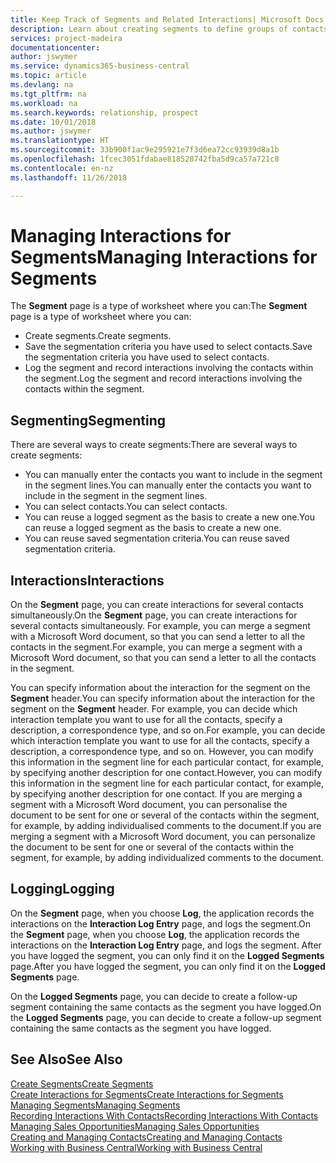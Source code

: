 ```yaml
---
title: Keep Track of Segments and Related Interactions| Microsoft Docs
description: Learn about creating segments to define groups of contacts and specifying interactions for segments.
services: project-madeira
documentationcenter: 
author: jswymer
ms.service: dynamics365-business-central
ms.topic: article
ms.devlang: na
ms.tgt_pltfrm: na
ms.workload: na
ms.search.keywords: relationship, prospect
ms.date: 10/01/2018
ms.author: jswymer
ms.translationtype: HT
ms.sourcegitcommit: 33b900f1ac9e295921e7f3d6ea72cc93939d8a1b
ms.openlocfilehash: 1fcec3051fdabae818528742fba5d9ca57a721c8
ms.contentlocale: en-nz
ms.lasthandoff: 11/26/2018

---
```

# <a name="managing-interactions-for-segments"></a><span data-ttu-id="70aa3-103">Managing Interactions for Segments</span><span class="sxs-lookup"><span data-stu-id="70aa3-103">Managing Interactions for Segments</span></span>
<span data-ttu-id="70aa3-104">The **Segment** page is a type of worksheet where you can:</span><span class="sxs-lookup"><span data-stu-id="70aa3-104">The **Segment** page is a type of worksheet where you can:</span></span>

* <span data-ttu-id="70aa3-105">Create segments.</span><span class="sxs-lookup"><span data-stu-id="70aa3-105">Create segments.</span></span>
* <span data-ttu-id="70aa3-106">Save the segmentation criteria you have used to select contacts.</span><span class="sxs-lookup"><span data-stu-id="70aa3-106">Save the segmentation criteria you have used to select contacts.</span></span>
* <span data-ttu-id="70aa3-107">Log the segment and record interactions involving the contacts within the segment.</span><span class="sxs-lookup"><span data-stu-id="70aa3-107">Log the segment and record interactions involving the contacts within the segment.</span></span>

## <a name="segmenting"></a><span data-ttu-id="70aa3-108">Segmenting</span><span class="sxs-lookup"><span data-stu-id="70aa3-108">Segmenting</span></span>
<span data-ttu-id="70aa3-109">There are several ways to create segments:</span><span class="sxs-lookup"><span data-stu-id="70aa3-109">There are several ways to create segments:</span></span>

* <span data-ttu-id="70aa3-110">You can manually enter the contacts you want to include in the segment in the segment lines.</span><span class="sxs-lookup"><span data-stu-id="70aa3-110">You can manually enter the contacts you want to include in the segment in the segment lines.</span></span>
* <span data-ttu-id="70aa3-111">You can select contacts.</span><span class="sxs-lookup"><span data-stu-id="70aa3-111">You can select contacts.</span></span>
* <span data-ttu-id="70aa3-112">You can reuse a logged segment as the basis to create a new one.</span><span class="sxs-lookup"><span data-stu-id="70aa3-112">You can reuse a logged segment as the basis to create a new one.</span></span>
* <span data-ttu-id="70aa3-113">You can reuse saved segmentation criteria.</span><span class="sxs-lookup"><span data-stu-id="70aa3-113">You can reuse saved segmentation criteria.</span></span>

## <a name="interactions"></a><span data-ttu-id="70aa3-114">Interactions</span><span class="sxs-lookup"><span data-stu-id="70aa3-114">Interactions</span></span>
<span data-ttu-id="70aa3-115">On the **Segment** page, you can create interactions for several contacts simultaneously.</span><span class="sxs-lookup"><span data-stu-id="70aa3-115">On the **Segment** page, you can create interactions for several contacts simultaneously.</span></span> <span data-ttu-id="70aa3-116">For example, you can merge a segment with a Microsoft Word document, so that you can send a letter to all the contacts in the segment.</span><span class="sxs-lookup"><span data-stu-id="70aa3-116">For example, you can merge a segment with a Microsoft Word document, so that you can send a letter to all the contacts in the segment.</span></span>

<span data-ttu-id="70aa3-117">You can specify information about the interaction for the segment on the **Segment** header.</span><span class="sxs-lookup"><span data-stu-id="70aa3-117">You can specify information about the interaction for the segment on the **Segment** header.</span></span> <span data-ttu-id="70aa3-118">For example, you can decide which interaction template you want to use for all the contacts, specify a description, a correspondence type, and so on.</span><span class="sxs-lookup"><span data-stu-id="70aa3-118">For example, you can decide which interaction template you want to use for all the contacts, specify a description, a correspondence type, and so on.</span></span> <span data-ttu-id="70aa3-119">However, you can modify this information in the segment line for each particular contact, for example, by specifying another description for one contact.</span><span class="sxs-lookup"><span data-stu-id="70aa3-119">However, you can modify this information in the segment line for each particular contact, for example, by specifying another description for one contact.</span></span> <span data-ttu-id="70aa3-120">If you are merging a segment with a Microsoft Word document, you can personalise the document to be sent for one or several of the contacts within the segment, for example, by adding individualised comments to the document.</span><span class="sxs-lookup"><span data-stu-id="70aa3-120">If you are merging a segment with a Microsoft Word document, you can personalize the document to be sent for one or several of the contacts within the segment, for example, by adding individualized comments to the document.</span></span>

## <a name="logging"></a><span data-ttu-id="70aa3-121">Logging</span><span class="sxs-lookup"><span data-stu-id="70aa3-121">Logging</span></span>
<span data-ttu-id="70aa3-122">On the **Segment** page, when you choose **Log**, the application records the interactions on the **Interaction Log Entry** page, and logs the segment.</span><span class="sxs-lookup"><span data-stu-id="70aa3-122">On the **Segment** page, when you choose **Log**, the application records the interactions on the **Interaction Log Entry** page, and logs the segment.</span></span> <span data-ttu-id="70aa3-123">After you have logged the segment, you can only find it on the **Logged Segments** page.</span><span class="sxs-lookup"><span data-stu-id="70aa3-123">After you have logged the segment, you can only find it on the **Logged Segments** page.</span></span>

<span data-ttu-id="70aa3-124">On the **Logged Segments** page, you can decide to create a follow-up segment containing the same contacts as the segment you have logged.</span><span class="sxs-lookup"><span data-stu-id="70aa3-124">On the **Logged Segments** page, you can decide to create a follow-up segment containing the same contacts as the segment you have logged.</span></span>

## <a name="see-also"></a><span data-ttu-id="70aa3-125">See Also</span><span class="sxs-lookup"><span data-stu-id="70aa3-125">See Also</span></span>
[<span data-ttu-id="70aa3-126">Create Segments</span><span class="sxs-lookup"><span data-stu-id="70aa3-126">Create Segments</span></span>](marketing-how-create-segment.md)  
[<span data-ttu-id="70aa3-127">Create Interactions for Segments</span><span class="sxs-lookup"><span data-stu-id="70aa3-127">Create Interactions for Segments</span></span>](marketing-how-create-interactions.md)  
[<span data-ttu-id="70aa3-128">Managing Segments</span><span class="sxs-lookup"><span data-stu-id="70aa3-128">Managing Segments</span></span>](marketing-segments.md)  
[<span data-ttu-id="70aa3-129">Recording Interactions With Contacts</span><span class="sxs-lookup"><span data-stu-id="70aa3-129">Recording Interactions With Contacts</span></span>](marketing-interactions.md)  
[<span data-ttu-id="70aa3-130">Managing Sales Opportunities</span><span class="sxs-lookup"><span data-stu-id="70aa3-130">Managing Sales Opportunities</span></span>](marketing-manage-sales-opportunities.md)  
[<span data-ttu-id="70aa3-131">Creating and Managing Contacts</span><span class="sxs-lookup"><span data-stu-id="70aa3-131">Creating and Managing Contacts</span></span>](marketing-contacts.md)  
[<span data-ttu-id="70aa3-132">Working with Business Central</span><span class="sxs-lookup"><span data-stu-id="70aa3-132">Working with Business Central</span></span>](ui-work-product.md)

